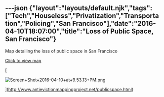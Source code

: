 ---json
{"layout":"layouts/default.njk","tags":["Tech","Houseless","Privatization","Transportation","Policing","San Francisco"],"date":"2016-04-10T18:07:00","title":"Loss of Public Space, San Francisco"}
---

Map detailing the loss of public space in San Francisco

[Click to view map](http://www.antievictionmappingproject.net/publicspace.html)

[

![Screen+Shot+2016-04-10+at+9.53.13+PM.png](https://images.squarespace-cdn.com/content/v1/52b7d7a6e4b0b3e376ac8ea2/1514056327092-3BY92N97NHRU281I5JP3/ke17ZwdGBToddI8pDm48kGydOMGoOGAutpXyowOci4AUqsxRUqqbr1mOJYKfIPR7LoDQ9mXPOjoJoqy81S2I8N_N4V1vUb5AoIIIbLZhVYxCRW4BPu10St3TBAUQYVKcCtbDJOueSd0js5DTgI9g_GmMO4WHmGC0sUongkTxy7bpaCbNHsf1x9FAslnV07u7/Screen%2BShot%2B2016-04-10%2Bat%2B9.53.13%2BPM.png)

](http://www.antievictionmappingproject.net/publicspace.html)
